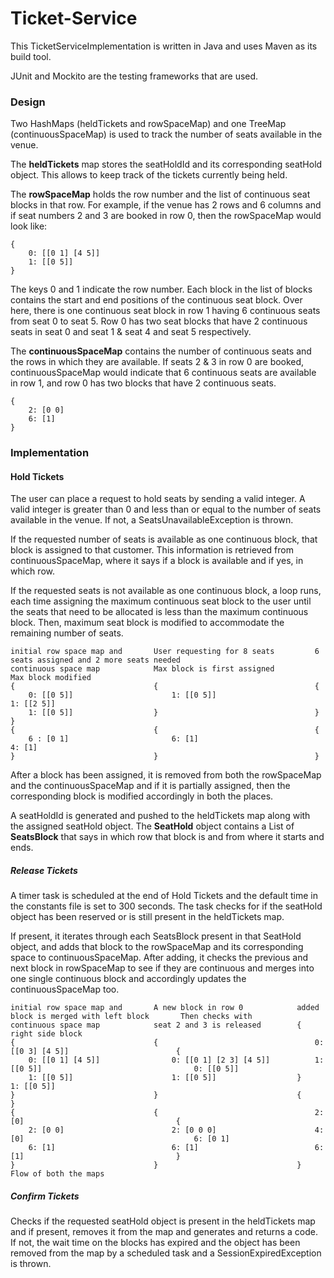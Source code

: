 # Ticket-Service
This TicketServiceImplementation is written in Java and uses Maven as its build tool. 

JUnit and Mockito are the testing frameworks that are used.
### Design
Two HashMaps (heldTickets and rowSpaceMap) and one TreeMap (continuousSpaceMap) is used to track the number of seats available in the venue.

The **heldTickets** map stores the seatHoldId and its corresponding seatHold object. 
This allows to keep track of the tickets currently being held.

The **rowSpaceMap** holds the row number and the list of continuous seat blocks in that row.
For example, if the venue has 2 rows and 6 columns and if seat numbers 2 and 3 are booked in row 0, then the rowSpaceMap would look like:
```
{
    0: [[0 1] [4 5]]
    1: [[0 5]]
}
```
The keys 0 and 1 indicate the row number. Each block in the list of blocks contains the start and end positions of the continuous seat block.
Over here, there is one continuous seat block in row 1 having 6 continuous seats from seat 0 to seat 5.
Row 0 has two seat blocks that have 2 continuous seats in seat 0 and seat 1 & seat 4 and seat 5 respectively.

The **continuousSpaceMap** contains the number of continuous seats and the rows in which they are available.
If seats 2 & 3 in row 0 are booked, continuousSpaceMap would indicate that 6 continuous seats are available in row 1, and row 0 has two blocks that have 2 continuous seats.
```
{
    2: [0 0]
    6: [1]
}
```
### Implementation
#### Hold Tickets
The user can place a request to hold seats by sending a valid integer.
A valid integer is greater than 0 and less than or equal to the number of seats available in the venue.
If not, a SeatsUnavailableException is thrown.

If the requested number of seats is available as one continuous block, that block is assigned to that customer.
This information is retrieved from continuousSpaceMap, where it says if a block is available and if yes, in which row.

If the requested seats is not available as one continuous block, a loop runs, each time assigning the maximum continuous seat block to the user until the seats that need to be allocated is less than the maximum continuous block.
Then, maximum seat block is modified to accommodate the remaining number of seats.

```
initial row space map and       User requesting for 8 seats         6 seats assigned and 2 more seats needed
continuous space map            Max block is first assigned         Max block modified
{                               {                                   {
    0: [[0 5]]                      1: [[0 5]]                          1: [[2 5]]
    1: [[0 5]]                  }                                   }
}                                   
{                               {                                   {
    6 : [0 1]                       6: [1]                              4: [1]
}                               }                                   }
```

After a block has been assigned, it is removed from both the rowSpaceMap and the continuousSpaceMap and if it is partially assigned, then the corresponding block is modified accordingly in both the places.

A seatHoldId is generated and pushed to the heldTickets map along with the assigned seatHold object.
The **SeatHold** object contains a List of **SeatsBlock** that says in which row that block is and from where it starts and ends.
##### Release Tickets
A timer task is scheduled at the end of Hold Tickets and the default time in the constants file is set to 300 seconds.
The task checks for if the seatHold object has been reserved or is still present in the heldTickets map.

If present, it iterates through each SeatsBlock present in that SeatHold object, and adds that block to the rowSpaceMap and its corresponding space to continuousSpaceMap.
After adding, it checks the previous and next block in rowSpaceMap to see if they are continuous and merges into one single continuous block and accordingly updates the continuousSpaceMap too.
```
initial row space map and       A new block in row 0            added block is merged with left block       Then checks with
continuous space map            seat 2 and 3 is released        {                                           right side block
{                               {                                   0: [[0 3] [4 5]]                        {
    0: [[0 1] [4 5]]                0: [[0 1] [2 3] [4 5]]          1: [[0 5]]                                  0: [[0 5]]
    1: [[0 5]]                      1: [[0 5]]                  }                                               1: [[0 5]]
}                               }                               {                                           }
{                               {                                   2: [0]                                  {
    2: [0 0]                        2: [0 0 0]                      4: [0]                                      6: [0 1]
    6: [1]                          6: [1]                          6: [1]                                  }
}                               }                               }                                           Flow of both the maps
```
##### Confirm Tickets
Checks if the requested seatHold object is present in the heldTickets map and if present, removes it from the map and generates and returns a code.
If not, the wait time on the blocks has expired and the object has been removed from the map by a scheduled task and a SessionExpiredException is thrown.